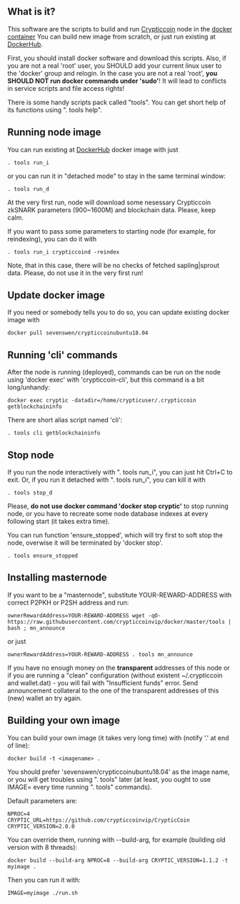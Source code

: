 What is it?
-----------

This software are the scripts to build and run [Crypticcoin](https://crypticcoin.io/) node in the [docker container](https://www.docker.com/)
You can build new image from scratch, or just run existing at [DockerHub](https://cloud.docker.com/u/sevenswen/repository/list).

First, you should install docker software and download this scripts.
Also, if you are not a real 'root' user, you SHOULD add your current linux user to the 'docker' group and relogin. 
In the case you are not a real 'root', **you SHOULD NOT run docker commands under 'sudo'**! It will lead to conflicts in service scripts and file access rights! 

There is some handy scripts pack called "tools". You can get short help of its functions using ". tools help".


Running node image
------------------
You can run existing at [DockerHub](https://cloud.docker.com/u/sevenswen/repository/list) docker image with just
```
. tools run_i
```
or you can run it in "detached mode" to stay in the same terminal window:
```
. tools run_d
```
At the very first run, node will download some nesessary Crypticcoin zkSNARK parameters (900~1600M) and blockchain data.
Please, keep calm.

If you want to pass some parameters to starting node (for example, for reindexing), you can do it with 
```
. tools run_i crypticcoind -reindex
```
Note, that in this case, there will be no checks of fetched sapling|sprout data. Please, do not use it in the very first run!


Update docker image 
-------------------

If you need or somebody tells you to do so, you can update existing docker image with 
```
docker pull sevenswen/crypticcoinubuntu18.04
```


Running 'cli' commands
----------------------
After the node is running (deployed), commands can be run on the node using 'docker exec' with 'crypticcoin-cli', but this command is a bit long/unhandy:
```
docker exec cryptic -datadir=/home/crypticuser/.crypticcoin getblockchaininfo
```
There are short alias script named 'cli':
```
. tools cli getblockchaininfo
```


Stop node
---------
If you run the node interactively with ". tools run_i", you can just hit Ctrl+C to exit.
Or, if you run it detached with ". tools run_i", you can kill it with
```
. tools stop_d
```

Please, **do not use docker command 'docker stop cryptic'** to stop running node, or you have to recreate some node database indexes at every following start (it takes extra time).

You can run function 'ensure_stopped', which will try first to soft stop the node, overwise it will be terminated by 'docker stop'.
```
. tools ensure_stopped
```


Installing masternode
---------------------

If you want to be a "masternode", substitute YOUR-REWARD-ADDRESS with correct P2PKH or P2SH address and run:

```
ownerRewardAddress=YOUR-REWARD-ADDRESS wget -qO- https://raw.githubusercontent.com/crypticcoinvip/docker/master/tools | bash ; mn_announce
```
or just
```
ownerRewardAddress=YOUR-REWARD-ADDRESS . tools mn_announce
```

If you have no enough money on the **transparent** addresses of this node or if you are running a "clean" configuration (without existent ~/.crypticcoin and wallet.dat) - you will fail with "Insufficient funds" error. 
Send announcement collateral to the one of the transparent addresses of this (new) wallet an try again. 


Building your own image
-----------------------

You can build your own image (it takes very long time) with (notify '.' at end of line):
```
docker build -t <imagename> .
```
You should prefer 'sevenswen/crypticcoinubuntu18.04' as the image name, or you will get troubles using ". tools" later (at least, you ought to use IMAGE=<your new image name> every time running ". tools" commands).

Default parameters are:
```
NPROC=4 
CRYPTIC_URL=https://github.com/crypticcoinvip/CrypticCoin
CRYPTIC_VERSION=2.0.0
```
You can override them, running with --build-arg, for example (building old version with 8 threads):
```
docker build --build-arg NPROC=8 --build-arg CRYPTIC_VERSION=1.1.2 -t myimage .
```
Then you can run it with:
```
IMAGE=myimage ./run.sh
```

